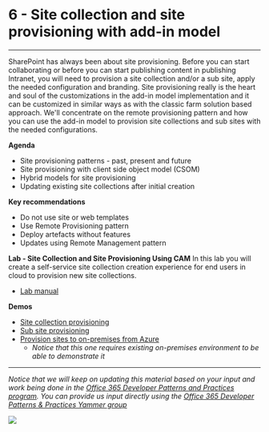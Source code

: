 # 6 - Site collection and site  provisioning with add-in model #

----------

SharePoint has always been about site provisioning. Before you can start collaborating or before you can start publishing content in publishing Intranet, you will need to provision a site collection and/or a sub site, apply the needed configuration and branding. Site provisioning really is the heart and soul of the customizations in the add-in model implementation and it can be customized in similar ways as with the classic farm solution based approach. We'll concentrate on the remote provisioning pattern and how you can use the add-in model to provision site collections and sub sites with the needed configurations. 

**Agenda**
- Site provisioning patterns - past, present and future
- Site provisioning with client side object model (CSOM)
- Hybrid models for site provisioning
- Updating existing site collections after initial creation


**Key recommendations**
- Do not use site or web templates 
- Use Remote Provisioning pattern
- Deploy artefacts without features
- Updates using Remote Management pattern


**Lab - Site Collection and Site Provisioning Using CAM**
In this lab you will create a self-service site collection creation experience for end users in cloud to provision new site collections.

- [Lab manual](Lab.md)

**Demos**
- [Site collection provisioning](https://github.com/OfficeDev/PnP/tree/master/Samples/Provisioning.Cloud.Async)
- [Sub site provisioning](https://github.com/OfficeDev/PnP/tree/master/Samples/Provisioning.SubSiteCreationApp)
- [Provision sites to on-premises from Azure](https://github.com/OfficeDev/PnP/tree/master/Samples/Provisioning.Hybrid.Simple)
  - *Notice that this one requires existing on-premises environment to be able to demonstrate it*

----------

*Notice that we will keep on updating this material based on your input and work being done in the [Office 365 Developer Patterns and Practices program](http://aka.ms/officedevpnp). You can provide us input directly using the [Office 365 Developer Patterns & Practices Yammer group](http://aka.ms/officedevpnpyammer)*

![](https://camo.githubusercontent.com/a732087ed949b0f2f84f5f02b8c79f1a9dd96f65/687474703a2f2f692e696d6775722e636f6d2f6c3031686876452e706e67)